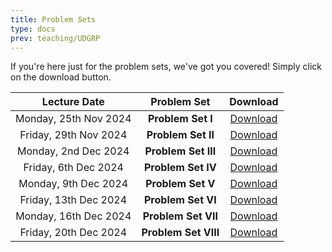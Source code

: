 ```yaml
---
title: Problem Sets
type: docs
prev: teaching/UDGRP
---
```

If you're here just for the problem sets, we've got you covered! Simply click on the download button.

|     Lecture Date      |      Problem Set      |     Download     |
|:---------------------:|:---------------------:|:----------------:|
| Monday, 25th Nov 2024 | **Problem Set I**     | [Download](#)    |
| Friday, 29th Nov 2024 | **Problem Set II**    | [Download](#)    |
| Monday, 2nd Dec 2024 | **Problem Set III**   | [Download](#)    |
| Friday, 6th Dec 2024 | **Problem Set IV**    | [Download](#)    |
| Monday, 9th Dec 2024 | **Problem Set V**     | [Download](#)    |
| Friday, 13th Dec 2024 | **Problem Set VI**    | [Download](#)    |
| Monday, 16th Dec 2024 | **Problem Set VII**   | [Download](#)    |
| Friday, 20th Dec 2024 | **Problem Set VIII**  | [Download](#)    |
